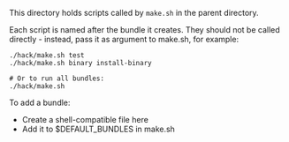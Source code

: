 This directory holds scripts called by `make.sh` in the parent directory.

Each script is named after the bundle it creates.
They should not be called directly - instead, pass it as argument to make.sh, for example:

```
./hack/make.sh test
./hack/make.sh binary install-binary

# Or to run all bundles:
./hack/make.sh
```

To add a bundle:

* Create a shell-compatible file here
* Add it to $DEFAULT_BUNDLES in make.sh
